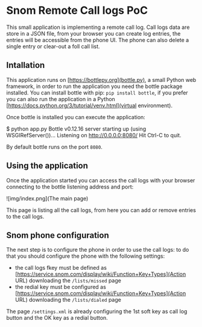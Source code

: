 # Snom Remote Call logs PoC

This small application is implementing a remote call log.
Call logs data are store in a JSON file, from your browser you can create log entries, the entries will be accessible from the phone UI.
The phone can also delete a single entry or clear-out a foll call list.

## Intallation

This application runs on [https://bottlepy.org](bottle.py), a small Python web framework, in order to run the application you need the bottle package installed.
You can install bottle with pip: `pip install bottle`, if you prefer you can also run the application in a Python [https://docs.python.org/3/tutorial/venv.html](virtual environment).

Once bottle is installed you can execute the application:

   $ python app.py 
   Bottle v0.12.16 server starting up (using WSGIRefServer())...
   Listening on http://0.0.0.0:8080/
   Hit Ctrl-C to quit.

By default bottle runs on the port `8080`.

## Using the application

Once the application started you can access the call logs with your browser connecting to the bottle listening address and port:

![img/index.png](The main page)

This page is listing all the call logs, from here you can add or remove entries to the call logs.

## Snom phone configuration

The next step is to configure the phone in order to use the call logs: to do that you should configure the phone with the following settings:

- the call logs fkey must be defined as [https://service.snom.com/display/wiki/Function+Key+Types](Action URL) downloading the `/lists/missed` page
- the redial key must be configured as [https://service.snom.com/display/wiki/Function+Key+Types](Action URL) downloading the `/lists/dialed` page

The page `/settings.xml` is already configuring the 1st soft key as call log button and the OK key as a redial button.


